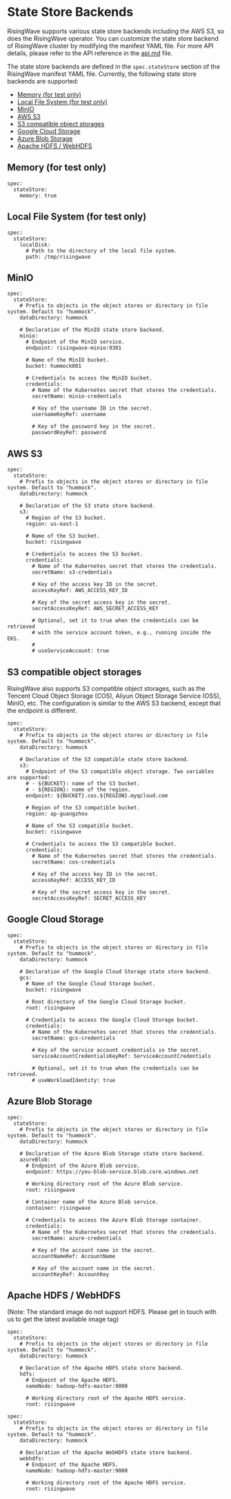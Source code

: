 # State Store Backends

RisingWave supports various state store backends including the AWS S3, so does the RisingWave operator. You can
customize the state store backend of RisingWave cluster by modifying the manifest YAML file. For more API details,
please refer to the API reference in the [api.md](api.md) file.

The state store backends are defined in the `spec.stateStore` section of the RisingWave manifest YAML file. Currently,
the following state store backends are supported:

- [Memory (for test only)](#memory-for-test-only)
- [Local File System (for test only)](#local-file-system-for-test-only)
- [MinIO](#minio)
- [AWS S3](#aws-s3)
- [S3 compatible object storages](#s3-compatible-object-storages)
- [Google Cloud Storage](#google-cloud-storage)
- [Azure Blob Storage](#azure-blob-storage)
- [Apache HDFS / WebHDFS](#apache-hdfs--webhdfs)

## Memory (for test only)

```yamlex
spec:
  stateStore:
    memory: true
```

## Local File System (for test only)

```yamlex
spec:
  stateStore:
    localDisk:
      # Path to the directory of the local file system.
      path: /tmp/risingwave
```

## MinIO

```yamlex
spec:
  stateStore:
    # Prefix to objects in the object stores or directory in file system. Default to "hummock".
    dataDirectory: hummock
    
    # Declaration of the MinIO state store backend.
    minio:
      # Endpoint of the MinIO service.
      endpoint: risingwave-minio:9301
      
      # Name of the MinIO bucket.
      bucket: hummock001
      
      # Credentials to access the MinIO bucket.
      credentials:
        # Name of the Kubernetes secret that stores the credentials.
        secretName: minio-credentials
        
        # Key of the username ID in the secret.
        usernameKeyRef: username
        
        # Key of the password key in the secret.
        passwordKeyRef: password 
```

## AWS S3

```yamlex
spec:
  stateStore:
    # Prefix to objects in the object stores or directory in file system. Default to "hummock".
    dataDirectory: hummock
    
    # Declaration of the S3 state store backend.
    s3:
      # Region of the S3 bucket.
      region: us-east-1
      
      # Name of the S3 bucket.
      bucket: risingwave
      
      # Credentials to access the S3 bucket.
      credentials:
        # Name of the Kubernetes secret that stores the credentials.
        secretName: s3-credentials
        
        # Key of the access key ID in the secret.
        accessKeyRef: AWS_ACCESS_KEY_ID
        
        # Key of the secret access key in the secret.
        secretAccessKeyRef: AWS_SECRET_ACCESS_KEY
        
        # Optional, set it to true when the credentials can be retrieved 
        # with the service account token, e.g., running inside the EKS.
        # 
        # useServiceAccount: true 
```

## S3 compatible object storages

RisingWave also supports S3 compatible object storages, such as the Tencent Cloud Object Storage (COS), Aliyun Object
Storage Service (OSS), MinIO, etc. The configuration is similar to the AWS S3 backend, except that the endpoint is
different.

```yamlex
spec:
  stateStore:
    # Prefix to objects in the object stores or directory in file system. Default to "hummock".
    dataDirectory: hummock
    
    # Declaration of the S3 compatible state store backend.
    s3:
      # Endpoint of the S3 compatible object storage. Two variables are supported:
      # - ${BUCKET}: name of the S3 bucket.
      # - ${REGION}: name of the region.
      endpoint: ${BUCKET}.cos.${REGION}.myqcloud.com
      
      # Region of the S3 compatible bucket.
      region: ap-guangzhou
      
      # Name of the S3 compatible bucket.
      bucket: risingwave
      
      # Credentials to access the S3 compatible bucket.
      credentials:
        # Name of the Kubernetes secret that stores the credentials.
        secretName: cos-credentials
        
        # Key of the access key ID in the secret.
        accessKeyRef: ACCESS_KEY_ID
        
        # Key of the secret access key in the secret.
        secretAccessKeyRef: SECRET_ACCESS_KEY
```

## Google Cloud Storage

```yamlex
spec:
  stateStore:
    # Prefix to objects in the object stores or directory in file system. Default to "hummock".
    dataDirectory: hummock
    
    # Declaration of the Google Cloud Storage state store backend.
    gcs:
      # Name of the Google Cloud Storage bucket.
      bucket: risingwave
      
      # Root directory of the Google Cloud Storage bucket.
      root: risingwave
    
      # Credentials to access the Google Cloud Storage bucket.
      credentials:
        # Name of the Kubernetes secret that stores the credentials.
        secretName: gcs-credentials
        
        # Key of the service account credentials in the secret.
        serviceAccountCredentialsKeyRef: ServiceAccountCredentials
        
        # Optional, set it to true when the credentials can be retrieved.
        # useWorkloadIdentity: true
```

## Azure Blob Storage

```yamlex
spec:
  stateStore:
    # Prefix to objects in the object stores or directory in file system. Default to "hummock".
    dataDirectory: hummock
    
    # Declaration of the Azure Blob Storage state store backend.
    azureBlob:
      # Endpoint of the Azure Blob service.
      endpoint: https://you-blob-service.blob.core.windows.net
      
      # Working directory root of the Azure Blob service.
      root: risingwave
      
      # Container name of the Azure Blob service.
      container: risingwave
    
      # Credentials to access the Azure Blob Storage container.
      credentials:
        # Name of the Kubernetes secret that stores the credentials.
        secretName: azure-credentials
        
        # Key of the account name in the secret.
        accountNameRef: AccountName
        
        # Key of the account name in the secret.
        accountKeyRef: AccountKey
```

## Apache HDFS / WebHDFS

(Note: The standard image do not support HDFS. Please get in touch with us to get the latest available image tag)

```yamlex
spec:
  stateStore:
    # Prefix to objects in the object stores or directory in file system. Default to "hummock".
    dataDirectory: hummock
    
    # Declaration of the Apache HDFS state store backend.
    hdfs:
      # Endpoint of the Apache HDFS.
      nameNode: hadoop-hdfs-master:9000
      
      # Working directory root of the Apache HDFS service.
      root: risingwave
```

```yamlex
spec:
  stateStore:
    # Prefix to objects in the object stores or directory in file system. Default to "hummock".
    dataDirectory: hummock
    
    # Declaration of the Apache WebHDFS state store backend.
    webhdfs:
      # Endpoint of the Apache HDFS.
      nameNode: hadoop-hdfs-master:9000
      
      # Working directory root of the Apache HDFS service.
      root: risingwave
```

